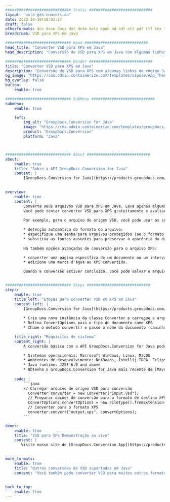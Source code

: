 ```yaml
---
############################# Static ############################
layout: "auto-gen-conversion"
date: 2022-10-18T18:03:17
draft: false
otherformats: doc docm docx dot dotm dotx epub md odt ott pdf rtf tex txt vdx vsdm vsdx vssm vssx vstm vstx vsx vtx xps
breadcrumb: VSD para XPS em Java

############################# Head ############################
head_title: "Converter VSD para XPS em Java"
head_description: "Conversão de VSD para XPS em Java com algumas linhas de código. Converta mais de 160 formatos de arquivo usando a API de conversão de documentos do GroupDocs para Java"

############################# Header ############################
title: "Converter VSD para XPS em Java"
description: "Conversão de VSD para XPS com algumas linhas de código Java"
bg_image: "https://cms.admin.containerize.com/templates/aspose/App_Themes/V3/images/bg/header1.png"
bg_overlay: false
button:
    enable: true

############################# SubMenu ############################
submenu:
    enable: true

    left:
        img_alt: "GroupDocs.Conversion for Java"
        image: "https://cms.admin.containerize.com/templates/groupdocs/images/product-logos/90x90-noborder/groupdocs-conversion-java.png"
        product: "GroupDocs.Conversion"
        platform: "Java"



############################# About ############################
about:
    enable: true
    title: "Sobre a API GroupDocs.Conversion for Java"
    content: |
        [GroupDocs.Conversion for Java](https://products.groupdocs.com/conversion/java/) é uma API avançada de conversão de formato de arquivo para conversão entre formatos populares de imagem e documento, como Microsoft Office, OpenDocument, PDF, HTML, e-mail, CAD. e muito mais com apenas algumas linhas de código. A API nativa detecta automaticamente os formatos dos documentos originais e oferece muitas opções para personalizar os documentos convertidos. Juntamente com a função de extrair informações de um documento, ele também suporta o armazenamento em cache dos resultados da conversão para o disco local por padrão. No entanto, qualquer tipo de armazenamento em cache pode ser suportado pela implementação das interfaces apropriadas - Amazon S3, Dropbox, Google Drive, Windows Azure, Reddis ou quaisquer outras.
    

overview:
    enable: true
    content: |
        Converta seus arquivos VSD para XPS em Java. Leva apenas algumas linhas de código Java em qualquer plataforma de sua escolha, como Windows, Linux, macOS.
        Você pode tentar converter VSD para XPS gratuitamente e avaliar a qualidade dos resultados da conversão. Junto com scripts de conversão de arquivo simples, você pode tentar opções mais sofisticadas para carregar o arquivo de origem VSD e armazenar a saída XPS. 
        
        Por exemplo, para o arquivo de origem VSD, você pode usar as seguintes opções de carregamento:

        * detecção automática do formato do arquivo;
        * especifique uma senha para arquivos protegidos (se o formato de arquivo for compatível);
        * substitua as fontes ausentes para preservar a aparência do documento.
        
        Há também opções avançadas de conversão para o arquivo XPS:

        * converter uma página específica de um documento ou um intervalo de páginas;
        * adicione uma marca d'água ao XPS convertido.

        Quando a conversão estiver concluída, você pode salvar o arquivo XPS no caminho do arquivo local ou em qualquer armazenamento de terceiros, como FTP, Amazon S3, Google Drive, Dropbox etc. Observe - para converter VSD para XPS, você não precisa instalar nenhum software adicional, como MS Office, Open Office, Adobe Acrobat Reader etc.


############################# Steps ############################
steps:
    enable: true
    title_left: "Etapas para converter VSD em XPS em Java"
    content_left: |
        [GroupDocs.Conversion for Java](https://products.groupdocs.com/conversion/java/) permite que os desenvolvedores convertam facilmente o arquivo VSD para XPS com algumas linhas de código.
        
        * Crie uma nova instância da classe Converter e carregue o arquivo VSD com o caminho completo
        * Defina ConvertOptions para o tipo de documento como XPS
        * Chame o método convert() e passe o nome do documento (caminho completo) e formato (XPS) como parâmetro

    title_right: "Requisitos de sistema"
    content_right: |
        A conversão básica com a API GroupDocs.Conversion for Java pode ser feita com apenas algumas linhas de código. Nossas APIs são suportadas em todas as principais plataformas e sistemas operacionais. Antes de executar o código abaixo, certifique-se de ter os seguintes pré-requisitos instalados em seu sistema.

        * Sistemas operacionais: Microsoft Windows, Linux, MacOS
        * Ambientes de desenvolvimento: NetBeans, Intellij IDEA, Eclipse, etc.
        * Java runtime: J2SE 6.0 and above
        * Obtenha o GroupDocs.Conversion for Java mais recente de [Maven](https://repository.groupdocs.com/webapp/#/artifacts/browse/tree/General/repo/com/groupdocs/groupdocs-conversion)
         
    code: |
        ```java    
        // Carregar arquivo de origem VSD para conversão
          Converter converter = new Converter("input.vsd");
          // Preparar opções de conversão para o formato de destino XPS
          ConvertOptions convertOptions = new FileType().fromExtension("xps").getConvertOptions();
          // Converter para o formato XPS
          converter.convert("output.xps", convertOptions);
        ```

demos:
    enable: true
    title: "VSD para XPS Demonstração ao vivo"
    content: |
       Visite nosso site do [GroupDocs.Conversion App](https://products.groupdocs.app/conversion/family) e experimente a conversão de VSD para XPS agora. A demonstração gratuita tem os seguintes benefícios
          

more_formats:
    enable: true
    title: "Outras conversões de VSD suportadas em Java"
    content: "Você também pode converter VSD para muitos outros formatos de arquivo. Por favor, veja a lista abaixo."
       
       
back_to_top:
    enable: true
---
```

